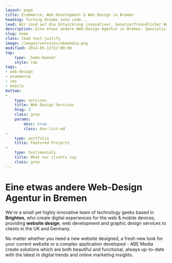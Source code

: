 ```yaml
---
layout: page
title: Ecommerce, Web Development & Web Design in Bremen
heading: Turning dreams into code...
lead: Wir sind auf die Entwicklung innovativer, benutzerfreundlicher Websites spezialisiert, die auffällige Designs bieten und auf jedem Gerät wunderschön rendern.
description: Eine etwas andere Web-Design Agentur in Bremen. Spezialisiert auf Web-Design, Ecommerce & cms Entwicklung.
slug: home
class: lead text-justify
image: /images/services/abemedia.png
modified: 2014-05-12T22:00:00
top:
    type: _home-banner
    style: raw
tags:
- web-design
- ecommerce
- cms
- mobile
bottom: 
-
    type: services
    title: Web Design Services
    htag: 2
    class: grey
    params:
        desc: true
        class: box-list-md
-
    type: portfolio
    title: Featured Projects
-
    type: testimonials
    title: What our clients say
    class: grey
---
```


# Eine etwas andere Web-Design Agentur in Bremen

We're a small yet highly innovative team of technology geeks based in <strong>Brighton</strong>, who create digital experiences for the web & mobile devices, providing <strong>website design</strong>, web development and graphic design services to clients in the UK and Germany.

No matter whether you need a new website designed, a fresh new look for your current website or a complex application developed - ABE Media create solutions which are both beautiful and functional, always up-to-date with the latest in digital trends and online marketing insights.
